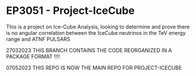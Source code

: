 # EP3051 - Project-IceCube
This is a project on Ice-Cube Analysis, looking to determine and prove there is no angular correlation between the IceCube neutrinos in the TeV energy range and ATNF PULSARS

27032023
THIS BRANCH CONTAINS THE CODE REORGANIZED IN A PACKAGE FORMAT
!!!!


07052023
THIS REPO IS NOW THE MAIN REPO FOR PROJECT-ICECUBE
